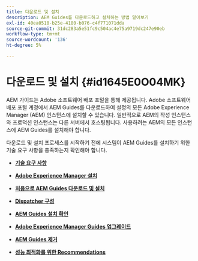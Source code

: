 ```yaml
---
title: 다운로드 및 설치
description: AEM Guides를 다운로드하고 설치하는 방법 알아보기
exl-id: 40ea0510-b25e-4180-b076-c4f771071dda
source-git-commit: 31dc283a5e51fc9c504ac4e75a9719dc247e90eb
workflow-type: tm+mt
source-wordcount: '136'
ht-degree: 5%

---
```


# 다운로드 및 설치 {#id1645E0O04MK}

AEM 가이드는 Adobe 소프트웨어 배포 포털을 통해 제공됩니다. Adobe 소프트웨어 배포 포털 계정에서 AEM Guides를 다운로드하여 설정의 모든 Adobe Experience Manager \(AEM\) 인스턴스에 설치할 수 있습니다. 일반적으로 AEM의 작성 인스턴스와 프로덕션 인스턴스는 다른 서버에서 호스팅됩니다. 사용하려는 AEM의 모든 인스턴스에 AEM Guides를 설치해야 합니다.

다운로드 및 설치 프로세스를 시작하기 전에 시스템이 AEM Guides를 설치하기 위한 기술 요구 사항을 충족하는지 확인해야 합니다.

- **[기술 요구 사항](download-install-technical-requirements.md)**

- **[Adobe Experience Manager 설치](download-install-aem.md)**

- **[처음으로 AEM Guides 다운로드 및 설치](download-install-aemg-first-time.md)**

- **[Dispatcher 구성](download-install-configure-dispatcher.md)**

- **[AEM Guides 설치 확인](download-install-verify-aemg-installation.md)**

- **[Adobe Experience Manager Guides 업그레이드](upgrade-xml-documentation.md)**

- **[AEM Guides 제거](download-install-unistall-aemg.md)**

- **[성능 최적화를 위한 Recommendations](download-install-recommend-perf-optimiz.md)**
